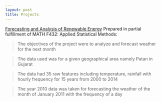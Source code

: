 ```yaml
---
layout: post
title: Projects
---
```


[Forecasting and Analysis of Renewable Energy](https://github.com/nitinvinayak/Forecasting-and-Analysis-of-Renewable-Energy) Prepared in partial fulfillment of MATH F432: Applied Statistical Methods:

  > The objectives of the project were to analyze and forecast weather for the next month

  > The data used was for a given geographical area namely Patan in Gujarat

  > The data had 35 raw features including temperature, rainfall with hourly frequency for 15 years from 2000 to 2014

  > The year 2010 data was taken for forecasting the weather of the month of January 2011 with the frequency of a day

